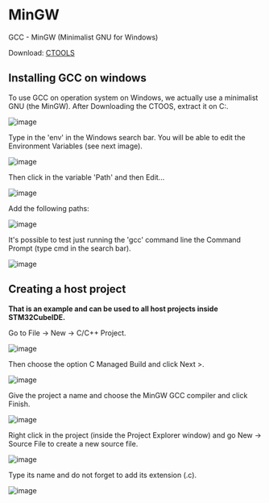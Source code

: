 # MinGW
GCC - MinGW (Minimalist GNU for Windows)

Download: [CTOOLS](https://1drv.ms/u/s!ArNqTPJsXPC9hKkCvEeGrXbhuosA_g?e=GUvrtf)

## Installing GCC on windows

To use GCC on operation system on Windows, we actually use a minimalist GNU (the MinGW). After Downloading the CTOOS, extract it on C:.

![image](https://user-images.githubusercontent.com/58916022/205927227-8ec69d47-a7d5-45fb-8ee5-63dcccb7fee6.png)

Type in the 'env' in the Windows search bar. You will be able to edit the Environment Variables (see next image).

![image](https://user-images.githubusercontent.com/58916022/205927627-286374b5-f4a9-45e4-994f-bf8bf401603c.png)

Then click in the variable 'Path' and then Edit...

![image](https://user-images.githubusercontent.com/58916022/205927746-cb4fed0b-d763-4afb-9a4d-1e68b6e50233.png)

Add the following paths:

![image](https://user-images.githubusercontent.com/58916022/205927813-2b5a6e54-0fe9-41ac-a14c-c40129525eeb.png)

It's possible to test just running the 'gcc' command line the Command Prompt (type cmd in the search bar).

![image](https://user-images.githubusercontent.com/58916022/205927993-75bfc920-5bd0-4974-a51e-d37202a25381.png)

## Creating a host project

**That is an example and can be used to all host projects inside STM32CubeIDE.**

Go to File -> New -> C/C++ Project.

![image](https://user-images.githubusercontent.com/58916022/205923420-43bcf662-971d-4883-8909-6585f5d97769.png)

Then choose the option C Managed Build and click Next >.

![image](https://user-images.githubusercontent.com/58916022/205923606-4fdf31b7-ae01-4472-ab02-dcdc0b916cca.png)

Give the project a name and choose the MinGW GCC compiler and click Finish.

![image](https://user-images.githubusercontent.com/58916022/205923768-63ad66b0-33aa-4cbf-9e3c-258756a0cea2.png)

Right click in the project (inside the Project Explorer window) and go New -> Source File to create a new source file.

![image](https://user-images.githubusercontent.com/58916022/205923983-6409d174-eb3c-468c-8a70-fb9b95f7809e.png)

Type its name and do not forget to add its extension (.c).

![image](https://user-images.githubusercontent.com/58916022/205924151-9311b4ea-3d6a-4b97-93f3-f70b07650058.png)
